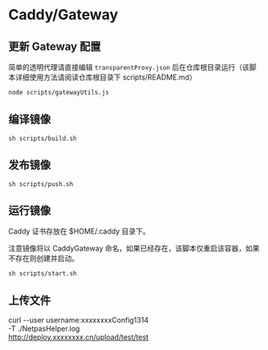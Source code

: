 # Caddy/Gateway

## 更新 Gateway 配置

简单的透明代理请直接编辑 `transparentProxy.json` 后在仓库根目录运行（该脚本详细使用方法请阅读仓库根目录下 scripts/README.md）

```sh
node scripts/gatewayUtils.js
```

## 编译镜像

```
sh scripts/build.sh
```

## 发布镜像

```
sh scripts/push.sh
```

## 运行镜像

Caddy 证书存放在 $HOME/.caddy 目录下。

注意镜像将以 CaddyGateway 命名，如果已经存在，该脚本仅重启该容器，如果不存在则创建并启动。

```
sh scripts/start.sh
```

## 上传文件
curl --user username:xxxxxxxxConfig1314 \
  -T ./NetpasHelper.log \
  http://deploy.xxxxxxxx.cn/upload/test/test
```
